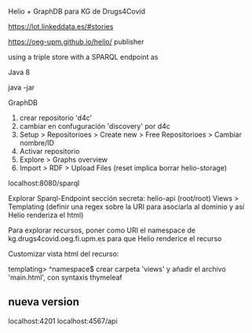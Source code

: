 Helio + GraphDB para KG de Drugs4Covid

https://lot.linkeddata.es/#stories

https://oeg-upm.github.io/helio/
publisher

using a triple store with a SPARQL endpoint as 


Java 8

java -jar 

GraphDB
1) crear repositorio 'd4c'
2) cambiar en confuguración 'discovery' por d4c
3) Setup > Repositorioes > Create new > Free Repositorioes > Cambiar nombre/ID
4) Activar repositorio
5) Explore > Graphs overview
6) Import > RDF > Upload Files
(reset implica borrar helio-storage)

localhost:8080/sparql

Explorar Sparql-Endpoint
sección secreta:
helio-api (root/root)
Views > Templating (definir una regex sobre la URI para asociarla al dominio y así Helio renderiza el html)

Para explorar recursos, poner como URI el namespace de kg.drugs4covid.oeg.fi.upm.es para que Helio renderice el recurso

Customizar vista html del recurso: 

templating>
 ^namespace$
crear carpeta 'views' y añadir el archivo 'main.html', con syntaxis thymeleaf


## nueva version

localhost:4201
localhost:4567/api